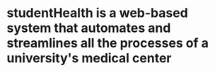 # studentHealth is a web-based system that automates and streamlines all the processes of a university's medical center
